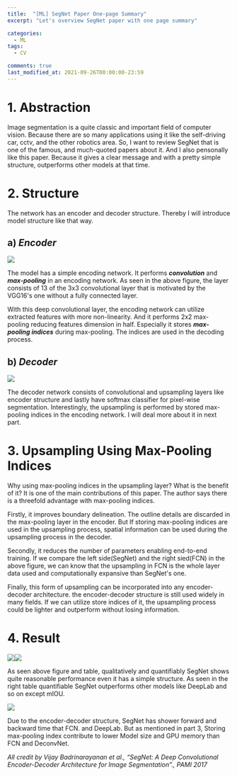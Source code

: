 ```yaml
---
title:  "[ML] SegNet Paper One-page Summary"
excerpt: "Let's overview SegNet paper with one page summary"

categories:
  - ML
tags:
  - CV

comments: true
last_modified_at: 2021-09-26T00:00:00-23:59
---
```


# 1. Abstraction

  Image segmentation is a quite classic and important field of computer vision. Because there are so many applications using it like the self-driving car, cctv, and the other robotics area. So, I want to review SegNet that is one of the famous, and much-quoted papers about it. And I also pensonally like this paper. Because it gives a clear message and with a pretty simple structure, outperforms other models at that time.



# 2. Structure

  The network has an encoder and decoder structure. Thereby I will introduce model structure like that way.  

## a) *Encoder* 

![](./Aspose.Words.ad893166-b0e8-4c5c-9b6b-9c63bbf2b49c.001.png)

  The model has a simple encoding network. It performs ***convolution***  and  ***max-pooling***  in  an encoding network. As seen in the above figure, the layer consists of 13 of the 3x3 convolutional layer  that  is motivated  by  the  VGG16's  one without a fully connected layer.

  With this deep convolutional layer, the encoding network can utilize extracted features with more non-linearity. And it performs 2x2 max-pooling reducing features dimension in half. Especially it stores ***max-pooling indices*** during max-pooling. The indices are used in the decoding process.

## b) *Decoder* 

![](./Aspose.Words.ad893166-b0e8-4c5c-9b6b-9c63bbf2b49c.002.png)

The decoder network consists of convolutional and upsampling layers like encoder structure and lastly have softmax classifier for pixel-wise segmentation.  Interestingly,  the upsampling is performed by stored max-pooling indices in the encoding network. I will deal more about it in next part.  



# 3. Upsampling Using Max-Pooling Indices

  Why using max-pooling indices in the upsampling layer? What is the benefit of it? It is one of the main contributions of this paper. The author says there is a threefold advantage with max-pooling indices.  

  Firstly, it improves boundary delineation. The outline details are discarded in the max-pooling layer in the encoder. But If storing max-pooling indices are used in the upsampling process, spatial information can be used during the upsampling process in the decoder. 

  Secondly, it reduces the number of parameters enabling end-to-end training. If we compare the left side(SegNet) and the right sied(FCN) in the above figure, we can know that the upsampling in FCN is the whole layer data used and computationally expansive than SegNet's one. 

  Finally, this form of upsampling can be incorporated into any encoder-decoder architecture. the encoder-decoder structure is still used widely in many fields. If we can utilize store indices of it, the upsampling process could be lighter and outperform without losing information. 



# 4. Result

![](./Aspose.Words.ad893166-b0e8-4c5c-9b6b-9c63bbf2b49c.003.png)![](./Aspose.Words.ad893166-b0e8-4c5c-9b6b-9c63bbf2b49c.004.png)

  As seen above figure and table, qualitatively and quantifiably SegNet shows quite reasonable performance even it has a simple structure. As seen in the right table quantifiable SegNet outperforms other models like DeepLab and so on except mIOU. 

![](./Aspose.Words.ad893166-b0e8-4c5c-9b6b-9c63bbf2b49c.005.png)

  Due to the encoder-decoder structure, SegNet has shower forward and backward time that FCN. and DeepLab. But as mentioned in part 3, Storing max-pooling index contribute to lower Model size and GPU memory than FCN and DeconvNet. 



_All credit by Vijay Badrinarayanan et al., “SegNet: A Deep Convolutional Encoder-Decoder Architecture for Image Segmentation”., PAMI 2017_

